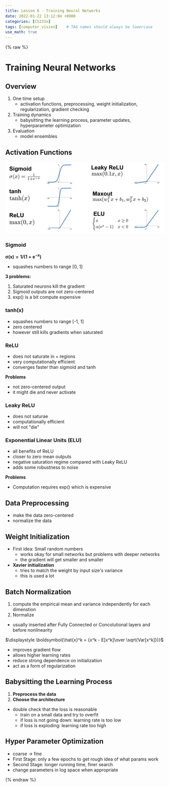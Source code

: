 ```yaml
---
title: Lesson 6 - Training Neural Networks
date: 2022-01-22 13:12:04 +0900
categories: [CS231n]
tags: [computer_vision]    # TAG names should always be lowercase
use_math: true
--- 
```


{% raw %}

# **Training Neural Networks**

## **Overview**

1. One time setup
   - activation functions, preprocessing, weight initialization, regularization, gradient checking
2. Training dynamics
   - babysitting the learning process, parameter updates, hyperparameter optimization
3. Evaluation
   - model ensembles

## **Activation Functions**

<img src="/assets/img/slides_images/cs231n_lecture6_1.png">

### **Sigmoid**

$\displaystyle \boldsymbol{\sigma(x)=1/(1+e^{-x})}$

- squashes numbers to range [0, 1]

**3 problems:**

1. Saturated neurons kill the gradient
2. Sigmoid outputs are not zero-centered
3. exp() is a bit compute expensive

### **tanh(x)**

- squashes numbers to range [-1, 1]
- zero centered
- however still kills gradients when saturated

### **ReLU**

- does not saturate in + regions
- very computationally efficient
- converges faster than sigmoid and tanh

**Problems**

- not zero-centered output
- it might die and never activate

### **Leaky ReLU**

- does not saturae
- computationally efficient
- will not "die"

### **Exponential Linear Units (ELU)**

- all benefits of ReLU
- closer to zero mean outputs
- negative saturation regime compared with Leaky ReLU
- adds some robustness to noise

**Problems**

- Computation requires exp() which is expensive

## **Data Preprocessing**

- make the data zero-centered
- normalize the data

## **Weight Initialization**

- First idea: Small random numbers
  - works okay for small networks but problems with deeper networks
  - the gradient will get smaller and smaller
- **Xavier initialization**
  - tries to match the weight by input size's variance
  - this is used a lot 

## **Batch Normalization**

1. compute the empirical mean and variance independently for each dimenstion
2. Normalize

- usually inserted after Fully Connected or Concolutional layers and before nonlinearity

$\displaystyle \boldsymbol{\hat{x}^k = {x^k - E[x^k]\over \sqrt{Var[x^k]}}}$

- improves gradient flow
- allows higher learning rates
- reduce strong dependence on initialization
- act as a form of regularization

## **Babysitting the Learning Process**

1. **Preprocess the data**
2. **Choose the architecture**

- double check that the loss is reasonable
  - train on a small data and try to overfit
  - if loss is not going down: learning rate is too low
  - if loss is exploding: learning rate too high

## **Hyper Parameter Optimization**

- coarse &rarr; fine
- First Stage: only a few epochs to get rough idea of what params work
- Second Stage: longer running time, finer search
- change parameters in log space when appropriate

{% endraw %}
